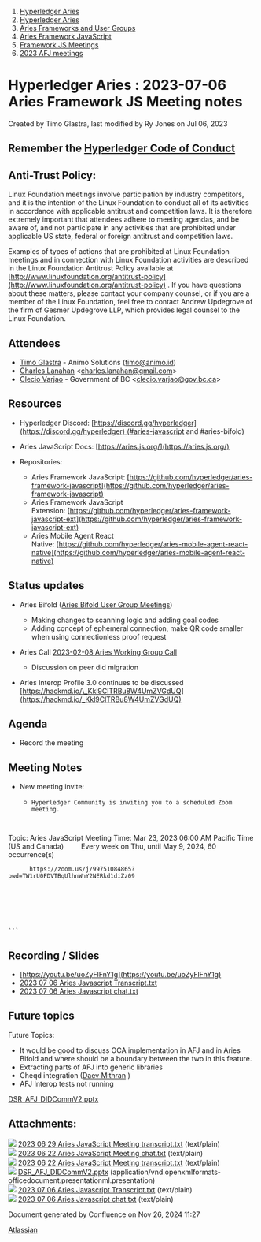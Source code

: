1. [Hyperledger Aries](index.html)
2. [Hyperledger Aries](Hyperledger-Aries_18481154.html)
3. [Aries Frameworks and User Groups](Aries-Frameworks-and-User-Groups_18481290.html)
4. [Aries Framework JavaScript](Aries-Framework-JavaScript_18482463.html)
5. [Framework JS Meetings](Framework-JS-Meetings_18482467.html)
6. [2023 AFJ meetings](2023-AFJ-meetings_18517262.html)

# Hyperledger Aries : 2023-07-06 Aries Framework JS Meeting notes

Created by Timo Glastra, last modified by Ry Jones on Jul 06, 2023

## Remember the [Hyperledger Code of Conduct](https://lf-hyperledger.atlassian.net/wiki/display/HYP/Hyperledger+Code+of+Conduct)

## Anti-Trust Policy:

Linux Foundation meetings involve participation by industry competitors, and it is the intention of the Linux Foundation to conduct all of its activities in accordance with applicable antitrust and competition laws. It is therefore extremely important that attendees adhere to meeting agendas, and be aware of, and not participate in any activities that are prohibited under applicable US state, federal or foreign antitrust and competition laws.

Examples of types of actions that are prohibited at Linux Foundation meetings and in connection with Linux Foundation activities are described in the Linux Foundation Antitrust Policy available at  [http://www.linuxfoundation.org/antitrust-policy](http://www.linuxfoundation.org/antitrust-policy) . If you have questions about these matters, please contact your company counsel, or if you are a member of the Linux Foundation, feel free to contact Andrew Updegrove of the firm of Gesmer Updegrove LLP, which provides legal counsel to the Linux Foundation.

## Attendees

- [Timo Glastra](https://lf-hyperledger.atlassian.net/wiki/people/5f64a069a1048d0069073500?ref=confluence) - Animo Solutions (timo@animo.id)
- [Charles Lanahan](https://lf-hyperledger.atlassian.net/wiki/people/712020:50e56df1-41cf-415b-a802-ae0b89b9c75b?ref=confluence) &lt;charles.lanahan@gmail.com&gt;
- [Clecio Varjao](https://lf-hyperledger.atlassian.net/wiki/people/557058:f9e1bfa2-a82c-4b68-85ee-627507d593d9?ref=confluence) - Government of BC &lt;clecio.varjao@gov.bc.ca&gt;

## Resources

- Hyperledger Discord: [https://discord.gg/hyperledger](https://discord.gg/hyperledger) (#aries-javascript and #aries-bifold)
- Aries JavaScript Docs: [https://aries.js.org/](https://aries.js.org/)
- Repositories:
  
  - Aries Framework JavaScript: [https://github.com/hyperledger/aries-framework-javascript](https://github.com/hyperledger/aries-framework-javascript)
  - Aries Framework JavaScript Extension: [https://github.com/hyperledger/aries-framework-javascript-ext](https://github.com/hyperledger/aries-framework-javascript-ext)
  - Aries Mobile Agent React Native: [https://github.com/hyperledger/aries-mobile-agent-react-native](https://github.com/hyperledger/aries-mobile-agent-react-native)

## Status updates

- Aries Bifold ([Aries Bifold User Group Meetings](Aries-Bifold-User-Group-Meetings_18490725.html))
  
  - Making changes to scanning logic and adding goal codes
  - Adding concept of ephemeral connection, make QR code smaller when using connectionless proof request
- Aries Call [2023-02-08 Aries Working Group Call](2023-02-08-Aries-Working-Group-Call_18501917.html)
  
  - Discussion on peer did migration

<!--THE END-->

- Aries Interop Profile 3.0 continues to be discussed [https://hackmd.io/\_Kkl9ClTRBu8W4UmZVGdUQ](https://hackmd.io/_Kkl9ClTRBu8W4UmZVGdUQ)

## Agenda

- Record the meeting

## Meeting Notes

- New meeting invite:
  
  - ```
    Hyperledger Community is inviting you to a scheduled Zoom meeting.

          
Topic: Aries JavaScript Meeting
Time: Mar 23, 2023 06:00 AM Pacific Time (US and Canada)
        Every week on Thu, until May 9, 2024, 60 occurrence(s)

          https://zoom.us/j/99751084865?pwd=TW1rU0FDVTBqUlhnWnY2NERkd1diZz09
          

          

          

        
    ```

## Recording / Slides

- [https://youtu.be/uoZyFlFnY1g](https://youtu.be/uoZyFlFnY1g)
- [2023 07 06 Aries Javascript Transcript.txt](attachments/18506080/18518391.txt)
- [2023 07 06 Aries Javascript chat.txt](attachments/18506080/18518392.txt)

## Future topics

Future Topics:

- It would be good to discuss OCA implementation in AFJ and in Aries Bifold and where should be a boundary between the two in this feature.
- Extracting parts of AFJ into generic libraries
- Cheqd integration ([Daev Mithran](https://lf-hyperledger.atlassian.net/wiki/people/5f74949b287870006af56f0e?ref=confluence) )
- AFJ Interop tests not running

[DSR\_AFJ\_DIDCommV2.pptx](https://lf-hyperledger.atlassian.net/wiki/download/attachments/18505828/DSR_AFJ_DIDCommV2.pptx?version=1&modificationDate=1687442009166&api=v2)

## Attachments:

![](images/icons/bullet_blue.gif) [2023 06 29 Aries JavaScript Meeting transcript.txt](attachments/18506080/18518382.txt) (text/plain)  
![](images/icons/bullet_blue.gif) [2023 06 22 Aries JavaScript Meeting chat.txt](attachments/18506080/18518383.txt) (text/plain)  
![](images/icons/bullet_blue.gif) [2023 06 22 Aries JavaScript Meeting transcript.txt](attachments/18506080/18518384.txt) (text/plain)  
![](images/icons/bullet_blue.gif) [DSR\_AFJ\_DIDCommV2.pptx](attachments/18506080/18518385.pptx) (application/vnd.openxmlformats-officedocument.presentationml.presentation)  
![](images/icons/bullet_blue.gif) [2023 07 06 Aries Javascript Transcript.txt](attachments/18506080/18518391.txt) (text/plain)  
![](images/icons/bullet_blue.gif) [2023 07 06 Aries Javascript chat.txt](attachments/18506080/18518392.txt) (text/plain)

Document generated by Confluence on Nov 26, 2024 11:27

[Atlassian](http://www.atlassian.com/)
